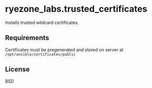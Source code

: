ryezone_labs.trusted_certificates
=========

Installs trusted wildcard certificates.

Requirements
------------

Certificates must be pregenerated and stored on server at
`/opt/ansible/certificates/public`

License
-------

BSD
